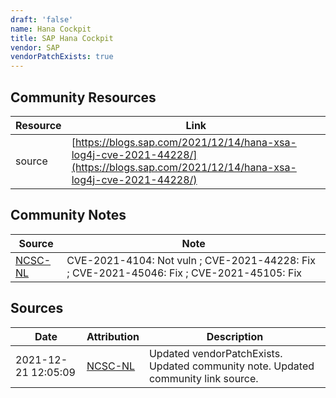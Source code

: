 ```yaml
---
draft: 'false'
name: Hana Cockpit
title: SAP Hana Cockpit
vendor: SAP
vendorPatchExists: true
---
```



## Community Resources
| Resource | Link |
| --- | --- |
| source | [https://blogs.sap.com/2021/12/14/hana-xsa-log4j-cve-2021-44228/](https://blogs.sap.com/2021/12/14/hana-xsa-log4j-cve-2021-44228/) |

## Community Notes
| Source | Note |
| --- | --- |
| [NCSC-NL](https://github.com/NCSC-NL/log4shell/blob/main/software/README.md) | CVE-2021-4104: Not vuln ; CVE-2021-44228: Fix ; CVE-2021-45046: Fix ; CVE-2021-45105: Fix </ul> |

## Sources
| Date | Attribution | Description |
| --- | --- | --- |
| 2021-12-21 12:05:09 | [NCSC-NL](https://github.com/NCSC-NL/log4shell/blob/main/software/README.md) | Updated vendorPatchExists. Updated community note. Updated community link source.  |
